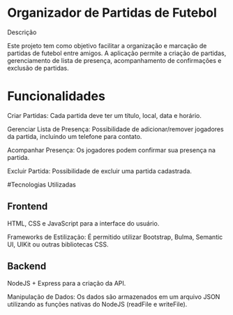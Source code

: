 # Organizador de Partidas de Futebol

Descrição

Este projeto tem como objetivo facilitar a organização e marcação de partidas de futebol entre amigos. A aplicação permite a criação de partidas, gerenciamento de lista de presença, acompanhamento de confirmações e exclusão de partidas.

# Funcionalidades

Criar Partidas: Cada partida deve ter um título, local, data e horário.

Gerenciar Lista de Presença: Possibilidade de adicionar/remover jogadores da partida, incluindo um telefone para contato.

Acompanhar Presença: Os jogadores podem confirmar sua presença na partida.

Excluir Partida: Possibilidade de excluir uma partida cadastrada.

#Tecnologias Utilizadas

## Frontend

HTML, CSS e JavaScript para a interface do usuário.

Frameworks de Estilização: É permitido utilizar Bootstrap, Bulma, Semantic UI, UIKit ou outras bibliotecas CSS.

## Backend

NodeJS + Express para a criação da API.

Manipulação de Dados: Os dados são armazenados em um arquivo JSON utilizando as funções nativas do NodeJS (readFile e writeFile).



